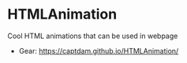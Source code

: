 # HTMLAnimation
Cool HTML animations that can be used in webpage

- Gear: https://captdam.github.io/HTMLAnimation/
